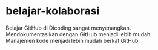 # belajar-kolaborasi
Belajar GitHub di Dicoding sangat menyenangkan.<br>
Mendokumentasikan dengan GitHub menjadi lebih mudah.<br>
Manajemen kode menjadi lebih mudah berkat GitHub.<br>

